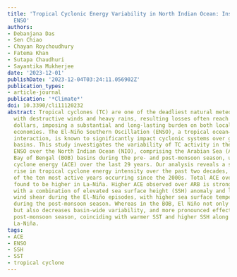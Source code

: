 ```yaml
---
title: 'Tropical Cyclonic Energy Variability in North Indian Ocean: Insights from
  ENSO'
authors:
- Debanjana Das
- Sen Chiao
- Chayan Roychoudhury
- Fatema Khan
- Sutapa Chaudhuri
- Sayantika Mukherjee
date: '2023-12-01'
publishDate: '2023-12-04T03:24:11.056902Z'
publication_types:
- article-journal
publication: '*Climate*'
doi: 10.3390/cli11120232
abstract: Tropical cyclones (TC) are one of the deadliest natural meteorological hazards
  with destructive winds and heavy rains, resulting losses often reach billions of
  dollars, imposing a substantial and long-lasting burden on both local and national
  economies. The El-Niño Southern Oscillation (ENSO), a tropical ocean–atmosphere
  interaction, is known to significantly impact cyclonic systems over global ocean
  basins. This study investigates the variability of TC activity in the presence of
  ENSO over the North Indian Ocean (NIO), comprising the Arabian Sea (ARB) and the
  Bay of Bengal (BOB) basins during the pre- and post-monsoon season, using accumulated
  cyclone energy (ACE) over the last 29 years. Our analysis reveals a significant
  rise in tropical cyclone energy intensity over the past two decades, with eight
  of the ten most active years occurring since the 2000s. Total ACE over the NIO is
  found to be higher in La-Niña. Higher ACE observed over ARB is strongly associated
  with a combination of elevated sea surface height (SSH) anomaly and low vertical
  wind shear during the El-Niño episodes, with higher sea surface temperatures (SST)
  during the post-monsoon season. Whereas in the BOB, El Niño not only reduces ACE,
  but also decreases basin-wide variability, and more pronounced effects during the
  post-monsoon season, coinciding with warmer SST and higher SSH along the coast during
  La-Niña.
tags:
- ACE
- ENSO
- SSH
- SST
- tropical cyclone
---
```

